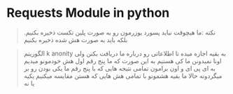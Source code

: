 # Requests Module in python

> نکته :‌ما هیچوقت نباید پسورد یوزرمون رو به صورت پلین تکست ذخیره بکنیم. بلکه باید به صورت هش شده ذخیره بکنیم

> الگوریتم k anonity 
> به بقیه اجازه میده تا اطلاعاتی رو درباره ما دریافت بکنن ولی اونا نمیدونن ما کی هستیم
> به این صورت که ما پنج رقم اول هش خودمونو میدیم به ای پی ای و اون برامون تمامی نتیجه هایی که با پنج رقم ما یکی بودن رو بر میگردونه حالا ما بقیه هشمونو با تمامی هش هایی که هستن مقایسه میکنیم یکیه یا نه